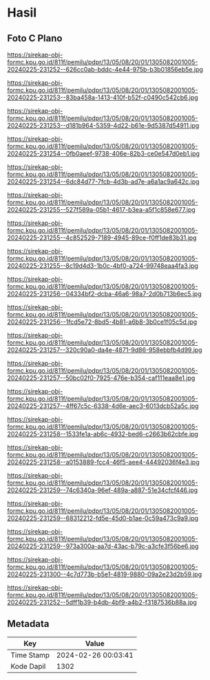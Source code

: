 # Hasil

## Foto C Plano

https://sirekap-obj-formc.kpu.go.id/811f/pemilu/pdpr/13/05/08/20/01/1305082001005-20240225-231252--626cc0ab-bddc-4e44-975b-b3b01856eb5e.jpg

https://sirekap-obj-formc.kpu.go.id/811f/pemilu/pdpr/13/05/08/20/01/1305082001005-20240225-231253--83ba458a-1413-410f-b52f-c0490c542cb6.jpg

https://sirekap-obj-formc.kpu.go.id/811f/pemilu/pdpr/13/05/08/20/01/1305082001005-20240225-231253--d181b964-5359-4d22-b61e-9d5387d54911.jpg

https://sirekap-obj-formc.kpu.go.id/811f/pemilu/pdpr/13/05/08/20/01/1305082001005-20240225-231254--0fb0aeef-9738-406e-82b3-ce0e547d0eb1.jpg

https://sirekap-obj-formc.kpu.go.id/811f/pemilu/pdpr/13/05/08/20/01/1305082001005-20240225-231254--6dc84d77-7fcb-4d3b-ad7e-a6a1ac9a642c.jpg

https://sirekap-obj-formc.kpu.go.id/811f/pemilu/pdpr/13/05/08/20/01/1305082001005-20240225-231255--527f589a-05b1-4617-b3ea-a5f1c858e677.jpg

https://sirekap-obj-formc.kpu.go.id/811f/pemilu/pdpr/13/05/08/20/01/1305082001005-20240225-231255--4c852529-7189-4945-89ce-f0ff1de83b31.jpg

https://sirekap-obj-formc.kpu.go.id/811f/pemilu/pdpr/13/05/08/20/01/1305082001005-20240225-231255--8c19d4d3-1b0c-4bf0-a724-99748eaa4fa3.jpg

https://sirekap-obj-formc.kpu.go.id/811f/pemilu/pdpr/13/05/08/20/01/1305082001005-20240225-231256--04334bf2-dcba-46a6-98a7-2d0b713b6ec5.jpg

https://sirekap-obj-formc.kpu.go.id/811f/pemilu/pdpr/13/05/08/20/01/1305082001005-20240225-231256--1fcd5e72-8bd5-4b81-a6b8-3b0ce1f05c5d.jpg

https://sirekap-obj-formc.kpu.go.id/811f/pemilu/pdpr/13/05/08/20/01/1305082001005-20240225-231257--320c90a0-da4e-4871-9d86-958ebbfb4d99.jpg

https://sirekap-obj-formc.kpu.go.id/811f/pemilu/pdpr/13/05/08/20/01/1305082001005-20240225-231257--50bc02f0-7925-476e-b354-caf111eaa8e1.jpg

https://sirekap-obj-formc.kpu.go.id/811f/pemilu/pdpr/13/05/08/20/01/1305082001005-20240225-231257--4ff67c5c-6338-4d6e-aec3-6013dcb52a5c.jpg

https://sirekap-obj-formc.kpu.go.id/811f/pemilu/pdpr/13/05/08/20/01/1305082001005-20240225-231258--1533fe1a-ab6c-4932-bed6-c2663b62cbfe.jpg

https://sirekap-obj-formc.kpu.go.id/811f/pemilu/pdpr/13/05/08/20/01/1305082001005-20240225-231258--a0153889-fcc4-46f5-aee4-44492036f4e3.jpg

https://sirekap-obj-formc.kpu.go.id/811f/pemilu/pdpr/13/05/08/20/01/1305082001005-20240225-231259--74c6340a-96ef-489a-a887-51e34cfcf446.jpg

https://sirekap-obj-formc.kpu.go.id/811f/pemilu/pdpr/13/05/08/20/01/1305082001005-20240225-231259--68312212-fd5e-45d0-b1ae-0c59a473c9a9.jpg

https://sirekap-obj-formc.kpu.go.id/811f/pemilu/pdpr/13/05/08/20/01/1305082001005-20240225-231259--973a300a-aa7d-43ac-b79c-a3cfe3f56be6.jpg

https://sirekap-obj-formc.kpu.go.id/811f/pemilu/pdpr/13/05/08/20/01/1305082001005-20240225-231300--4c7d773b-b5e1-4819-9880-09a2e23d2b59.jpg

https://sirekap-obj-formc.kpu.go.id/811f/pemilu/pdpr/13/05/08/20/01/1305082001005-20240225-231252--5dff1b39-b4db-4bf9-a4b2-f3187536b88a.jpg


## Metadata

| Key        | Value               |
| ---------- | ------------------- |
| Time Stamp | 2024-02-26 00:03:41 |
| Kode Dapil | 1302                |



